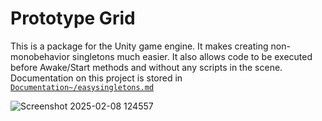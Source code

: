 # Prototype Grid

This is a package for the Unity game engine. It makes creating non-monobehavior singletons much easier. It also allows code to be executed before Awake/Start methods and without any scripts in the scene.
Documentation on this project is stored in [`Documentation~/easysingletons.md`](https://github.com/arwtsh/PrototypeGrid/blob/main/Documentation~/prototypegrid.md)

![Screenshot 2025-02-08 124557](https://github.com/user-attachments/assets/aa173f23-4216-4fd1-a6a9-255a6f5dd734)
